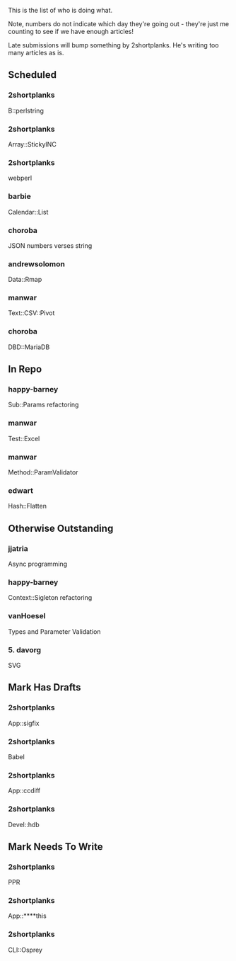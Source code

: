 This is the list of who is doing what.

Note, numbers do not indicate which day they're going out - they're just me counting to see if we have enough articles!

Late submissions will bump something by 2shortplanks.  He's writing too many articles as is.

## Scheduled

### 2shortplanks

B::perlstring

### 2shortplanks

Array::StickyINC

### 2shortplanks

webperl

### barbie

Calendar::List

### choroba

JSON numbers verses string

### andrewsolomon

Data::Rmap

### manwar

Text::CSV::Pivot

### choroba

DBD::MariaDB

## In Repo

### happy-barney

Sub::Params refactoring

### manwar

Test::Excel

### manwar

Method::ParamValidator

### edwart

Hash::Flatten

## Otherwise Outstanding

### jjatria

Async programming

### happy-barney

Context::Sigleton refactoring

### vanHoesel

Types and Parameter Validation

### 5. davorg

SVG

## Mark Has Drafts

### 2shortplanks

App::sigfix

### 2shortplanks

Babel

### 2shortplanks

App::ccdiff

### 2shortplanks

Devel::hdb

## Mark Needs To Write

### 2shortplanks

PPR

### 2shortplanks

App::****this

### 2shortplanks

CLI::Osprey

